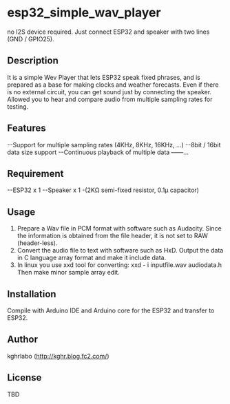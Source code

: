 # esp32_simple_wav_player
no I2S device required. Just connect ESP32 and speaker with two lines (GND / GPIO25).

## Description

It is a simple Wev Player that lets ESP32 speak fixed phrases, and is prepared as a base for making clocks and weather forecasts.
Even if there is no external circuit, you can get sound just by connecting the speaker. Allowed you to hear and compare audio from multiple sampling rates for testing.

## Features

--Support for multiple sampling rates (4KHz, 8KHz, 16KHz, ...)
--8bit / 16bit data size support
--Continuous playback of multiple data
――...

## Requirement

--ESP32 x 1
--Speaker x 1
-(2KΩ semi-fixed resistor, 0.1μ capacitor)


## Usage

1. Prepare a Wav file in PCM format with software such as Audacity. Since the information is obtained from the file header, it is not set to RAW (header-less).
2. Convert the audio file to text with software such as HxD. Output the data in C language array format and make it include data.
3. In linux you use xxd tool for converting: xxd - i inputfile.wav audiodata.h Then make minor sample array edit.

## Installation

Compile with Arduino IDE and Arduino core for the ESP32 and transfer to ESP32.

## Author

kghrlabo (http://kghr.blog.fc2.com/)

## License

TBD 
